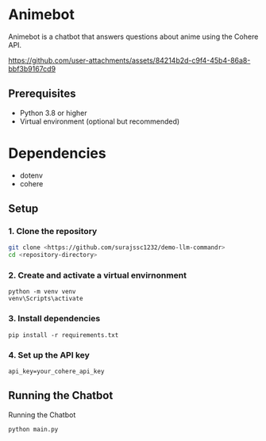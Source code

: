 # Animebot

Animebot is a chatbot that answers questions about anime using the Cohere API. 




https://github.com/user-attachments/assets/84214b2d-c9f4-45b4-86a8-bbf3b9167cd9


## Prerequisites

- Python 3.8 or higher
- Virtual environment (optional but recommended)

# Dependencies
- dotenv
- cohere




## Setup

### 1. Clone the repository

```sh
git clone <https://github.com/surajssc1232/demo-llm-commandr>
cd <repository-directory>
```
### 2. Create and activate a virtual envirnonment

```
python -m venv venv
venv\Scripts\activate
```
### 3. Install dependencies

```
pip install -r requirements.txt
```

### 4. Set up the API key

```
api_key=your_cohere_api_key
```

## Running the Chatbot

Running the Chatbot

```
python main.py
```


